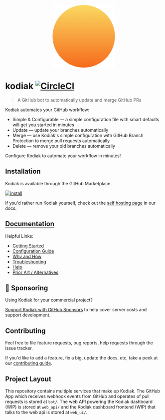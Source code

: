<p align=center><img src="https://github.com/chdsbd/kodiak/raw/master/assets/logo.png" alt="" width="200" height="200"></p>

# kodiak [![CircleCI](https://circleci.com/gh/chdsbd/kodiak.svg?style=svg&circle-token=4879604a0cca6fa815c4d22936350f5bdf455905)](https://circleci.com/gh/chdsbd/kodiak)

> A GitHub bot to automatically update and merge GitHub PRs

Kodiak automates your GitHub workflow:

- Simple & Configurable — a simple configuration file with smart defaults will get you started in minutes
- Update — update your branches automatically
- Merge — use Kodiak's simple configuration with GitHub Branch Protection to merge pull requests automatically
- Delete — remove your old branches automatically

Configure Kodiak to automate your workflow in minutes!

## Installation

Kodiak is available through the GitHub Marketplace.

[![install](https://3c7446e0-cd7f-4e98-a123-1875fcbf3182.s3.amazonaws.com/button-small.svg?v=123)](https://github.com/marketplace/kodiakhq)

If you'd rather run Kodiak yourself, check out the [self hosting page]() in our docs.

## [Documentation](https://kodiakhq.com)

Helpful Links:

- [Getting Started](https://kodiakhq.com/docs/quickstart)
- [Configuration Guide](https://kodiakhq.com/docs/config-reference)
- [Why and How](https://kodiakhq.com/docs/why-and-how)
- [Troubleshooting](https://kodiakhq.com/docs/troubleshooting)
- [Help](https://kodiakhq.com/help)
- [Prior Art / Alternatives](https://kodiakhq.com/docs/prior-art-and-alternatives)

## :money_with_wings: Sponsoring

Using Kodiak for your commercial project?

[Support Kodiak with GitHub Sponsors](https://github.com/sponsors/chdsbd) to help cover server costs and support development.

## Contributing

Feel free to file feature requests, bug reports, help requests through the issue tracker.

If you'd like to add a feature, fix a big, update the docs, etc, take a peek at our [contributing guide](https://kodiakhq.com/docs/contributing).

## Project Layout

This repository contains multiple services that make up Kodiak. The GitHub App which receives webhook events from GitHub and operates of pull requests is stored at `bot/`. The web API powering the Kodiak dashboard (WIP) is stored at `web_api/` and the Kodiak dashboard frontend (WIP) that talks to the web api is stored at `web_ui/`.
